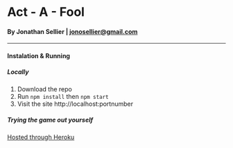 # Act - A - Fool
#### By Jonathan Sellier | [jonosellier@gmail.com](mailto:jonosellier@gmail.com)
----
#### Instalation & Running
##### Locally
1. Download the repo
1. Run ````npm install```` then ````npm start````
2. Visit the site http://localhost:portnumber

##### Trying the game out yourself
[Hosted through Heroku](act-a-fool.herokuapp.com)
